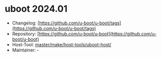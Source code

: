# uboot 2024.01
 - Changelog: [https://github.com/u-boot/u-boot/tags](https://github.com/u-boot/u-boot/tags)
 - Repository: [https://github.com/u-boot/u-boot](https://github.com/u-boot/u-boot)
 - Host-Tool: [master/make/host-tools/uboot-host/](https://github.com/Freetz-NG/freetz-ng/tree/master/make/host-tools/uboot-host/)
 - Maintainer: -

